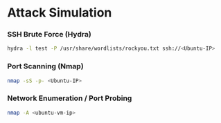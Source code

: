 # Attack Simulation

### SSH Brute Force (Hydra)
```bash
hydra -l test -P /usr/share/wordlists/rockyou.txt ssh://<Ubuntu-IP>
```
### Port Scanning (Nmap)
```bash
nmap -sS -p- <Ubuntu-IP>
```
### Network Enumeration / Port Probing
```bash
nmap -A <ubuntu-vm-ip>
```
